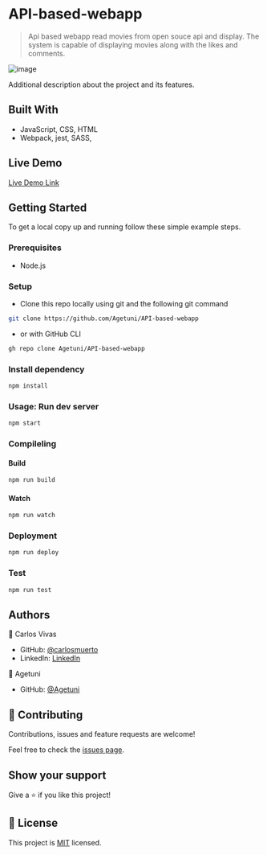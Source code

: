 # API-based-webapp

> Api based webapp read movies from open souce api and display.
The system is capable of displaying movies along with the  likes and comments.

![image](https://user-images.githubusercontent.com/45159038/187962183-3be80fbb-b630-468d-b28f-3461b2206da8.png)

Additional description about the project and its features.

## Built With

- JavaScript, CSS, HTML
- Webpack, jest, SASS,

## Live Demo

[Live Demo Link](https://agetuni.github.io/API-based-webapp/)


## Getting Started

To get a local copy up and running follow these simple example steps.

### Prerequisites
 - Node.js
### Setup
- Clone this repo locally using git and the following git command
```bash
git clone https://github.com/Agetuni/API-based-webapp
```
- or with GitHub CLI
```bash
gh repo clone Agetuni/API-based-webapp
```

### Install dependency
```bash
npm install
```
### Usage: Run dev server
```bash
npm start
```
### Compileling
#### Build
```bash
npm run build
```

#### Watch
```bash
npm run watch
```

### Deployment
```bash
npm run deploy
```

### Test
```bash
npm run test
```


## Authors

👤 Carlos Vivas

- GitHub: [@carlosmuerto](https://github.com/carlosmuerto)
- LinkedIn: [LinkedIn](https://www.linkedin.com/in/carlos-vivas-818ab831/)

👤 Agetuni

- GitHub: [@Agetuni](https://github.com/Agetuni)


## 🤝 Contributing

Contributions, issues and feature requests are welcome!

Feel free to check the [issues page](issues/).

## Show your support

Give a ⭐️ if you like this project!


## 📝 License

This project is [MIT](LICENSE) licensed.
